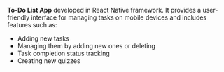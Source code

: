 <strong>To-Do List App</strong> developed in React Native framework. 
It provides a user-friendly interface for managing tasks on mobile devices and includes features such as:
                <ul>
                  <li>Adding new tasks</li>
                  <li>Managing them by adding new ones or deleting</li>
                  <li>Task completion status tracking</li>
                  <li>Creating new quizzes</li>
              </ul>
